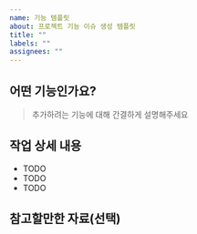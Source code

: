 ```yaml
---
name: 기능 템플릿
about: 프로젝트 기능 이슈 생성 템플릿
title: ""
labels: ""
assignees: ""
---
```


## 어떤 기능인가요?

> 추가하려는 기능에 대해 간결하게 설명해주세요

## 작업 상세 내용

- TODO
- TODO
- TODO

## 참고할만한 자료(선택)
